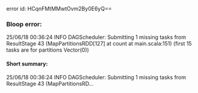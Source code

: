 error id: HCqnFMtMMwtOvm2By0E6yQ==
### Bloop error:

25/06/18 00:36:24 INFO DAGScheduler: Submitting 1 missing tasks from ResultStage 43 (MapPartitionsRDD[127] at count at main.scala:151) (first 15 tasks are for partitions Vector(0))
#### Short summary: 

25/06/18 00:36:24 INFO DAGScheduler: Submitting 1 missing tasks from ResultStage 43 (MapPartitionsRD...